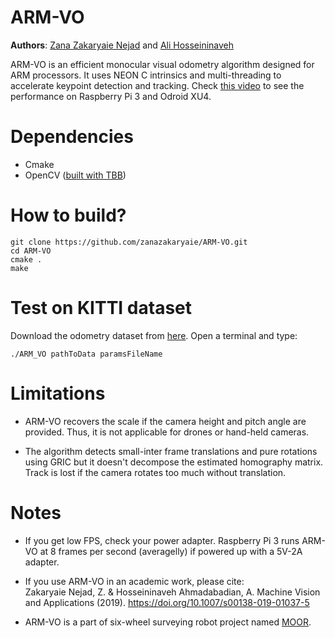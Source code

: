 # ARM-VO

**Authors**: [Zana Zakaryaie Nejad](http://imrid.net/) and [Ali Hosseininaveh](https://wp.kntu.ac.ir/hosseininaveh/Hosseininaveh_CV.html)

ARM-VO is an efficient monocular visual odometry algorithm designed for ARM processors. It uses NEON C intrinsics and multi-threading to accelerate keypoint detection and tracking. Check [this video](https://www.youtube.com/watch?v=2RwymYYxd5s&t=) to see the performance on Raspberry Pi 3 and Odroid XU4. 

# Dependencies
- Cmake
- OpenCV ([built with TBB](http://imrid.net/?p=3917))

# How to build?
```
git clone https://github.com/zanazakaryaie/ARM-VO.git
cd ARM-VO
cmake .
make
```
# Test on KITTI dataset
Download the odometry dataset from [here](http://www.cvlibs.net/datasets/kitti/eval_odometry.php).
Open a terminal and type:
```
./ARM_VO pathToData paramsFileName
```

# Limitations
- ARM-VO recovers the scale if the camera height and pitch angle are provided. Thus, it is not applicable for drones or hand-held cameras.

- The algorithm detects small-inter frame translations and pure rotations using GRIC but it doesn't decompose the estimated homography matrix. Track is lost if the camera rotates too much without translation. 

# Notes
- If you get low FPS, check your power adapter. Raspberry Pi 3 runs ARM-VO at 8 frames per second (averagelly) if powered up with a 5V-2A adapter. 

- If you use ARM-VO in an academic work, please cite: <br />
Zakaryaie Nejad, Z. & Hosseininaveh Ahmadabadian, A. Machine Vision and Applications (2019). https://doi.org/10.1007/s00138-019-01037-5

- ARM-VO is a part of six-wheel surveying robot project named [MOOR](https://github.com/hosseininaveh/Moor).




